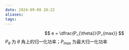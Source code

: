 ```yaml
---
date: 2024-09-08 20:22
aliases: 
tags: 
---
```

$$
e  = \dfrac{P_{\theta}}{P_{max}}
$$
$P_{\theta}$ 为 $\theta$ 角上的归一化功率；$P_{max}$ 为最大归一化功率